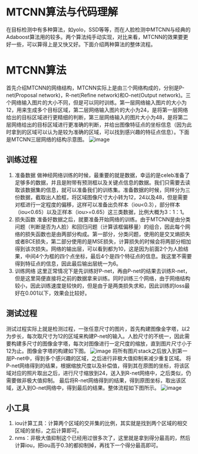# MTCNN算法与代码理解
在目标检测中有多种算法，如yolo，SSD等等，而在人脸检测中MTCNN与经典的Adaboost算法用的较多。两个算法纯手动实现，对比来看，MTCNN的效果要更好一些，可以算得上是又快又好。下面介绍两种算法的整体流程。
# MTCNN算法
首先介绍MTCNN的网络结构，MTCNN实际上是由三个网络构成的，分别是P-net(Proposal network)，R-net(Refine network)和O-net(Output network)。三个网络输入图片的大小不同，但是可以同时训练。第一层网络输入图片的大小为12，用来生成多个目标区域，第二层网络输入图片的大小为24，是将第一层网络给出的目标区域进行更精细的判断，第三层网络输入的图片大小为48，是将第二层网络给出的目标区域进行更准确的判断，并给出图像特征点的坐标信息（因为此时拿到的区域可以认为是较为准确的区域，可以找到感兴趣的特征点信息）。下面是MTCNN三层网络的结构示意图。
![image](https://user-images.githubusercontent.com/26198992/177107220-5450e4f3-45bb-42f7-b118-e38a7bf5ea43.png)
## 训练过程
1. 准备数据
做神经网络训练的时候，最重要的就是数据，幸运的是celeb准备了足够多的数据，并且是附带有预测框以及关键点信息的数据。我们只需要去读取该数据集的信息，就可以准备我们的训练集。准备数据的时候，同样分为三份数据，截取出人脸框，将区域图像尺寸大小转为12，24以及48，但是需要对框进行一定程度的偏移，这样可以准备出负样本（iou<0.3），部分样本（iou<0.65）以及正样本（iou>=0.65）这三类数据，比例大概为3：1：1。
2. 损失函数
准备好数据之后，就要准备开始网络的训练。由于MTCNN是由分类问题（判断是否为人脸）和回归问题（计算该框偏移量）的组合，因此每个网络的损失函数也是由两部分构成。第一部分，分类问题，使用的是交叉熵损失或者BCE损失，第二部分使用的是MSE损失，计算损失的时候会将两部分相加得到该次损失。网络的输出层，可以看到都为10，这是因为前面2个为人脸结果，中间4个为框的四个点坐标，最后4个是四个特征点的信息。我这里不需要得到特征点的信息，因此最后输出层统一为6。
3. 训练网络
这里正常情况下是先训练好P-net，再由P-net的结果去训练R-net，但是这里简便直接将之前的数据拿来训练。同时训练三个网络，由于网络结构较小，因此训练速度是较快的，但是由于是两类损失求和，因此训练的loss最好在0.001以下，效果会比较好。
## 测试过程
测试过程实际上就是检测过程，一张任意尺寸的图片，首先构建图像金字塔，以2为步长，每次取尺寸为12的区域来构建P-net的输入。人脸尺寸的不统一，因此需要构建多尺寸的图像金字塔，每次对图像进行一定尺度的缩放，直到图片尺寸小于12为止。图像金字塔的构建如下图。
![image](https://user-images.githubusercontent.com/26198992/177116294-a8de539b-f2b4-408c-82c2-110ad8b650c9.png)
将所有图片stack之后放入到第一层P-net中，得到多个感兴趣的区域，之后进行非极大值抑制来减少重复区域。
将P-net网络得到的结果，根据缩放尺度以及补偿值，得到其在原图的坐标，将该区域对应的照片取出之后，进行尺寸缩放到24，送入到R-net网络中，之后类似，仍需要做非极大值抑制。
最后将R-net网络得到的结果，得到原图坐标，取出该区域，送入到O-net网络中，得到最后的结果。整体流程如下图所示。
![image](https://user-images.githubusercontent.com/26198992/177117841-caa09631-eb35-470f-9fa6-e5c347a89afd.png)
## 小工具
1. iou计算工具：计算两个区域的交并集的比例，其实就是找到两个区域的相交区域的坐标，之后计算即可。
2. nms：非极大值抑制这个已经用过很多次了，这里就是拿到得分最高的，然后计算iou，把iou高于0.3的都抑制掉，再找下一个得分最高即可。
